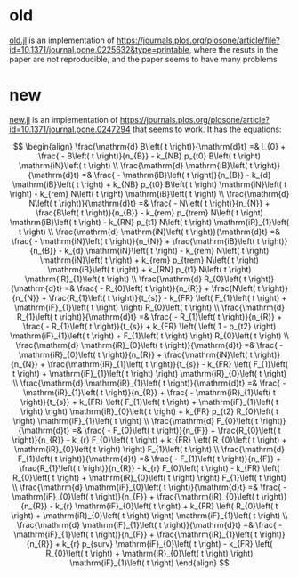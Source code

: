# old

[old.jl](old.jl) is an implementation of https://journals.plos.org/plosone/article/file?id=10.1371/journal.pone.0225632&type=printable, where the resuts in the paper are not reproducible, and the paper seems to have many problems

# new

[new.jl](new.jl) is an implementation of https://journals.plos.org/plosone/article?id=10.1371/journal.pone.0247294 that seems to work. It has the equations:

$$
\begin{align}
\frac{\mathrm{d} B\left( t \right)}{\mathrm{d}t} =& l_{0} + \frac{ - B\left( t \right)}{n_{B}} - k_{NB} p_{t0} B\left( t \right) \mathrm{iN}\left( t \right) \\
\frac{\mathrm{d} \mathrm{iB}\left( t \right)}{\mathrm{d}t} =& \frac{ - \mathrm{iB}\left( t \right)}{n_{B}} - k_{d} \mathrm{iB}\left( t \right) + k_{NB} p_{t0} B\left( t \right) \mathrm{iN}\left( t \right) - k_{rem} N\left( t \right) \mathrm{iB}\left( t \right) \\
\frac{\mathrm{d} N\left( t \right)}{\mathrm{d}t} =& \frac{ - N\left( t \right)}{n_{N}} + \frac{B\left( t \right)}{n_{B}} - k_{rem} p_{trem} N\left( t \right) \mathrm{iB}\left( t \right) - k_{RN} p_{t1} N\left( t \right) \mathrm{iR}_{1}\left( t \right) \\
\frac{\mathrm{d} \mathrm{iN}\left( t \right)}{\mathrm{d}t} =& \frac{ - \mathrm{iN}\left( t \right)}{n_{N}} + \frac{\mathrm{iB}\left( t \right)}{n_{B}} - k_{d} \mathrm{iN}\left( t \right) - k_{rem} N\left( t \right) \mathrm{iN}\left( t \right) + k_{rem} p_{trem} N\left( t \right) \mathrm{iB}\left( t \right) + k_{RN} p_{t1} N\left( t \right) \mathrm{iR}_{1}\left( t \right) \\
\frac{\mathrm{d} R_{0}\left( t \right)}{\mathrm{d}t} =& \frac{ - R_{0}\left( t \right)}{n_{R}} + \frac{N\left( t \right)}{n_{N}} + \frac{R_{1}\left( t \right)}{t_{s}} - k_{FR} \left( F_{1}\left( t \right) + \mathrm{iF}_{1}\left( t \right) \right) R_{0}\left( t \right) \\
\frac{\mathrm{d} R_{1}\left( t \right)}{\mathrm{d}t} =& \frac{ - R_{1}\left( t \right)}{n_{R}} + \frac{ - R_{1}\left( t \right)}{t_{s}} + k_{FR} \left( \left( 1 - p_{t2} \right) \mathrm{iF}_{1}\left( t \right) + F_{1}\left( t \right) \right) R_{0}\left( t \right) \\
\frac{\mathrm{d} \mathrm{iR}_{0}\left( t \right)}{\mathrm{d}t} =& \frac{ - \mathrm{iR}_{0}\left( t \right)}{n_{R}} + \frac{\mathrm{iN}\left( t \right)}{n_{N}} + \frac{\mathrm{iR}_{1}\left( t \right)}{t_{s}} - k_{FR} \left( F_{1}\left( t \right) + \mathrm{iF}_{1}\left( t \right) \right) \mathrm{iR}_{0}\left( t \right) \\
\frac{\mathrm{d} \mathrm{iR}_{1}\left( t \right)}{\mathrm{d}t} =& \frac{ - \mathrm{iR}_{1}\left( t \right)}{n_{R}} + \frac{ - \mathrm{iR}_{1}\left( t \right)}{t_{s}} + k_{FR} \left( F_{1}\left( t \right) + \mathrm{iF}_{1}\left( t \right) \right) \mathrm{iR}_{0}\left( t \right) + k_{FR} p_{t2} R_{0}\left( t \right) \mathrm{iF}_{1}\left( t \right) \\
\frac{\mathrm{d} F_{0}\left( t \right)}{\mathrm{d}t} =& \frac{ - F_{0}\left( t \right)}{n_{F}} + \frac{R_{0}\left( t \right)}{n_{R}} - k_{r} F_{0}\left( t \right) + k_{FR} \left( R_{0}\left( t \right) + \mathrm{iR}_{0}\left( t \right) \right) F_{1}\left( t \right) \\
\frac{\mathrm{d} F_{1}\left( t \right)}{\mathrm{d}t} =& \frac{ - F_{1}\left( t \right)}{n_{F}} + \frac{R_{1}\left( t \right)}{n_{R}} - k_{r} F_{0}\left( t \right) - k_{FR} \left( R_{0}\left( t \right) + \mathrm{iR}_{0}\left( t \right) \right) F_{1}\left( t \right) \\
\frac{\mathrm{d} \mathrm{iF}_{0}\left( t \right)}{\mathrm{d}t} =& \frac{ - \mathrm{iF}_{0}\left( t \right)}{n_{F}} + \frac{\mathrm{iR}_{0}\left( t \right)}{n_{R}} - k_{r} \mathrm{iF}_{0}\left( t \right) + k_{FR} \left( R_{0}\left( t \right) + \mathrm{iR}_{0}\left( t \right) \right) \mathrm{iF}_{1}\left( t \right) \\
\frac{\mathrm{d} \mathrm{iF}_{1}\left( t \right)}{\mathrm{d}t} =& \frac{ - \mathrm{iF}_{1}\left( t \right)}{n_{F}} + \frac{\mathrm{iR}_{1}\left( t \right)}{n_{R}} + k_{r} p_{surv} \mathrm{iF}_{0}\left( t \right) - k_{FR} \left( R_{0}\left( t \right) + \mathrm{iR}_{0}\left( t \right) \right) \mathrm{iF}_{1}\left( t \right)
\end{align}
$$
